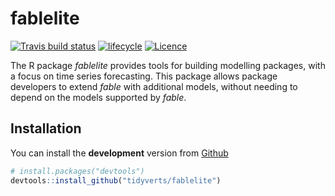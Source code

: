 
<!-- README.md is generated from README.Rmd. Please edit that file -->

# fablelite

[![Travis build
status](https://travis-ci.org/tidyverts/fablelite.svg?branch=master)](https://travis-ci.org/tidyverts/fablelite)
[![lifecycle](https://img.shields.io/badge/lifecycle-experimental-orange.svg)](https://www.tidyverse.org/lifecycle/#experimental)
[![Licence](https://img.shields.io/badge/licence-GPL--3-blue.svg)](https://www.gnu.org/licenses/gpl-3.0.en.html)

The R package *fablelite* provides tools for building modelling
packages, with a focus on time series forecasting. This package allows
package developers to extend *fable* with additional models, without
needing to depend on the models supported by *fable*.

## Installation

You can install the **development** version from
[Github](https://github.com/tidyverts/fablelite)

``` r
# install.packages("devtools")
devtools::install_github("tidyverts/fablelite")
```
